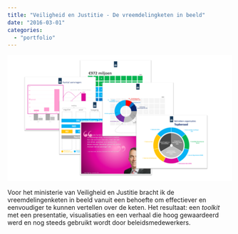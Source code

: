 ```yaml
---
title: "Veiligheid en Justitie - De vreemdelingketen in beeld"
date: "2016-03-01"
categories: 
  - "portfolio"
---
```


[![2014 VenJ - Vreemdelingenketen](images/2014-VenJ-Vreemdelingenketen-1024x576.png)](http://www.dumkydewilde.nl/wp-content/uploads/2016/07/2014-VenJ-Vreemdelingenketen.png)

Voor het ministerie van Veiligheid en Justitie bracht ik de vreemdelingenketen in beeld vanuit een behoefte om effectiever en eenvoudiger te kunnen vertellen over de keten. Het resultaat: een _toolkit_ met een presentatie, visualisaties en een verhaal die hoog gewaardeerd werd en nog steeds gebruikt wordt door beleidsmedewerkers.
